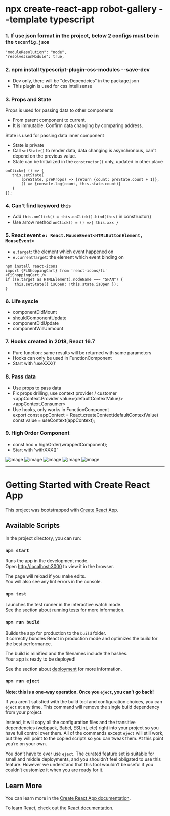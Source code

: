 # npx create-react-app robot-gallery --template typescript
### 1. If use json format in the project, below 2 configs must be in the `tsconfig.json`
    "moduleResolution": "node",
    "resolveJsonModule": true,
### 2. npm install typescript-plugin-css-modules --save-dev 
- Dev only, there will be "devDependcies" in the package.json
- This plugin is used for css intellisense
### 3. Props and State
Props is used for passing data to other components
- From parent component to current.
- It is immutable. Confirm data changing by comparing address.

State is used for passing data inner component
- State is private
- Call `setState()` to render data, data changing is asynchronous, can't depend on the previous value.
- State can be Initialized in the `constructor()` only, updated in other place

 ```
onClick={ () => {
    this.setState(
        (preState, preProps) => {return {count: preState.count + 1}}, 
        () => {console.log(count, this.state.count)}
    )
}};
```
### 4. Can't find keyword `this`
- Add `this.onClick() = this.onClick().bind(this)` in constructor()
- Use arrow method `onClick() = () =>{ this.xxx }`
### 5. React event `e: React.MouseEvent<HTMLButtonElement, MouseEvent>`
- `e.target`: the element which event happened on
- `e.currentTarget`: the element which event binding on

```
npm install react-icons
import {FiShoppingCart} from 'react-icons/fi'
<FiShoppingCart />
if ((e.target as HTMLElement).nodeName === "SPAN") {
    this.setState({ isOpen: !this.state.isOpen });
}
```
### 6. Life syscle
- componentDidMount
- shouldComponentUpdate
- componentDidUpdate
- componentWillUnmount

### 7. Hooks created in 2018, React 16.7
- Pure function: same results will be returned with same parameters
- Hooks can only be used in FunctionComponent
- Start with 'useXXX()'

### 8. Pass data
- Use props to pass data
- Fix props drilling, use context provider / customer\
  <appContext.Provider value={defaultContextValue}>\
  <appContext.Consumer>
- Use hooks, only works in FunctionComponent\
  export const appContext = React.createContext(defaultContextValue)\
  const value = useContext(appContext);

### 9. High Order Component
- const hoc = highOrder(wrappedComponent);
- Start with 'withXXX()'


![image](https://github.com/AntonyChen1/robot-gallery/assets/138751151/ac0cbbf0-c6b5-4a51-9a3d-5691ded64e12)
![image](https://github.com/AntonyChen1/robot-gallery/assets/138751151/eaec39d1-adc4-4e20-bae1-cff6badd722c)
![image](https://github.com/AntonyChen1/robot-gallery/assets/138751151/a7d5879e-65a7-48b1-a988-dfeefa0e8c6b)
![image](https://github.com/AntonyChen1/robot-gallery/assets/138751151/34248495-a192-41a1-a72b-945abfc0f382)
![image](https://github.com/AntonyChen1/robot-gallery/assets/138751151/26d1b632-8a3f-42a6-9d4e-f2fa4baf036b)



-----------------------------------------------------------------------------------------------------------------------------

# Getting Started with Create React App

This project was bootstrapped with [Create React App](https://github.com/facebook/create-react-app).

## Available Scripts

In the project directory, you can run:

### `npm start`

Runs the app in the development mode.\
Open [http://localhost:3000](http://localhost:3000) to view it in the browser.

The page will reload if you make edits.\
You will also see any lint errors in the console.

### `npm test`

Launches the test runner in the interactive watch mode.\
See the section about [running tests](https://facebook.github.io/create-react-app/docs/running-tests) for more information.

### `npm run build`

Builds the app for production to the `build` folder.\
It correctly bundles React in production mode and optimizes the build for the best performance.

The build is minified and the filenames include the hashes.\
Your app is ready to be deployed!

See the section about [deployment](https://facebook.github.io/create-react-app/docs/deployment) for more information.

### `npm run eject`

**Note: this is a one-way operation. Once you `eject`, you can’t go back!**

If you aren’t satisfied with the build tool and configuration choices, you can `eject` at any time. This command will remove the single build dependency from your project.

Instead, it will copy all the configuration files and the transitive dependencies (webpack, Babel, ESLint, etc) right into your project so you have full control over them. All of the commands except `eject` will still work, but they will point to the copied scripts so you can tweak them. At this point you’re on your own.

You don’t have to ever use `eject`. The curated feature set is suitable for small and middle deployments, and you shouldn’t feel obligated to use this feature. However we understand that this tool wouldn’t be useful if you couldn’t customize it when you are ready for it.

## Learn More

You can learn more in the [Create React App documentation](https://facebook.github.io/create-react-app/docs/getting-started).

To learn React, check out the [React documentation](https://reactjs.org/).
